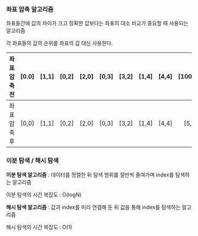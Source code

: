 ### 좌표 압축 알고리즘

좌표들간에 값의 차이가 크고 정확한 값보다는 좌표의 대소 비교가 중요할 때 사용되는 알고리즘

각 좌표들의 값의 순위를 좌표의 값 대신 사용한다.

| 좌표 압축 전 | [0.0] | [1,1] | [0,2] | [2,0] | [0,3] | [3,2] | [1,4] | [4,4] | [100,50] | [150,30] |
| :----------: | :---: | :---: | :---: | :---: | :---: | :---: | :---: | :---: | :------: | :------: |
| 좌표 압축 후 | [0,0] | [1,1] | [0,2] | [2,0] | [0,3] | [3,2] | [1,4] | [4,4] |  [5,6]   |  [6,5]   |

### 이분 탐색 / 해시 탐색

**이분 탐색 알고리즘** : 데이터를 정렬한 뒤 탐색 범위를 절반씩 줄여가며 index를 탐색하는 알고리즘

이분 탐색의 시간 복잡도 : O(logN)

**해시 탐색 알고리즘** : 값과 index를 미리 연결해 둔 뒤 값을 통해 index를 탐색하는 알고리즘

해시 탐색의 시간 복잡도 : O(1)
